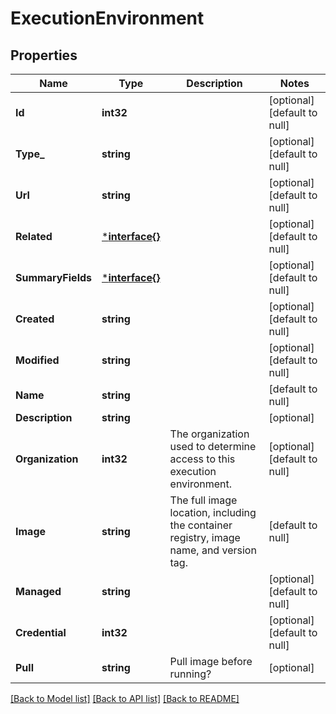 # ExecutionEnvironment

## Properties
Name | Type | Description | Notes
------------ | ------------- | ------------- | -------------
**Id** | **int32** |  | [optional] [default to null]
**Type_** | **string** |  | [optional] [default to null]
**Url** | **string** |  | [optional] [default to null]
**Related** | [***interface{}**](interface{}.md) |  | [optional] [default to null]
**SummaryFields** | [***interface{}**](interface{}.md) |  | [optional] [default to null]
**Created** | **string** |  | [optional] [default to null]
**Modified** | **string** |  | [optional] [default to null]
**Name** | **string** |  | [default to null]
**Description** | **string** |  | [optional] 
**Organization** | **int32** | The organization used to determine access to this execution environment. | [optional] [default to null]
**Image** | **string** | The full image location, including the container registry, image name, and version tag. | [default to null]
**Managed** | **string** |  | [optional] [default to null]
**Credential** | **int32** |  | [optional] [default to null]
**Pull** | **string** | Pull image before running? | [optional] 

[[Back to Model list]](../README.md#documentation-for-models) [[Back to API list]](../README.md#documentation-for-api-endpoints) [[Back to README]](../README.md)

